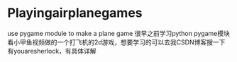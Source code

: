 # Playingairplanegames
use pygame module to make a plane game
很早之前学习python pygame模块看小甲鱼视频做的一个打飞机的2d游戏，想要学习的可以去我CSDN博客搜一下有youaresherlock，有具体详解
